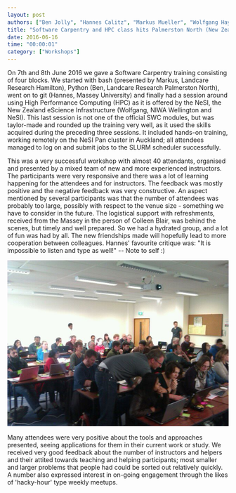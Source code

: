 ```yaml
---
layout: post
authors: ["Ben Jolly", "Hannes Calitz", "Markus Mueller", "Wolfgang Hayek"]
title: "Software Carpentry and HPC class hits Palmerston North (New Zealand)"
date: 2016-06-16
time: "00:00:01"
category: ["Workshops"]
---
```

On 7th and 8th June 2016 we gave a Software Carpentry training consisting of four blocks. We started with bash (presented by Markus, Landcare Research Hamilton), Python (Ben, Landcare Research Palmerston North), went on to git (Hannes, Massey University) and finally had a session around using High Performance Computing (HPC) as it is offered by the NeSI, the New Zealand eScience Infrastructure (Wolfgang, NIWA Wellington and NeSI). This last session is not one of the official SWC modules, but was taylor-made and rounded up the training very well, as it used the skills acquired during the preceding three sessions. It included hands-on training, working remotely on the NeSI Pan cluster in Auckland; all attendees managed to log on and submit jobs to the SLURM scheduler successfully.

This was a very successful workshop with almost 40 attendants, organised and presented by a mixed team of new and more experienced instructors. The participants were very responsive and there was a lot of learning happening for the attendees and for instructors. The feedback was mostly positive and the negative feedback was very constructive. An aspect mentioned by several participants was that the number of attendees was probably too large, possibly with respect to the venue size - something we have to consider in the future. The logistical support with refreshments, received from the Massey in the person of Colleen Blair, was behind the scenes, but timely and well prepared. So we had a hydrated group, and a lot of fun was had by all. The new friendships made will hopefully lead to more cooperation between colleagues. Hannes' favourite critique was: "It is impossible to listen and type as well!"   -- Note to self :)

<img src="../../../files/2016/06/palmerston-north-training.jpg" alt="Software Carpentry Training at Palmerston North" width="800px">

Many attendees were very positive about the tools and approaches presented, seeing applications for them in their current work or study. We received very good feedback about the number of instructors and helpers and their attited towards teaching and helping participants; most smaller and larger problems that people had could be sorted out relatively quickly. A number also expressed interest in on-going engagement through the likes of 'hacky-hour' type weekly meetups.


